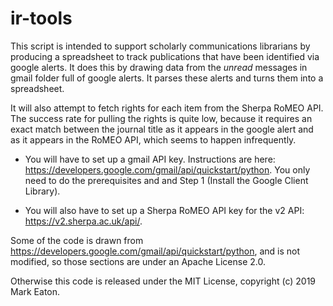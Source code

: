 # ir-tools

This script is intended to support scholarly communications librarians by producing a spreadsheet to track publications that have been identified via google alerts. It does this by drawing data from the *unread* messages in gmail folder full of google alerts. It parses these alerts and turns them into a spreadsheet. 

It will also attempt to fetch rights for each item from the Sherpa RoMEO API. The success rate for pulling the rights is quite low, because it requires an exact match between the journal title as it appears in the google alert and as it appears in the RoMEO API, which seems to happen infrequently.

- You will have to set up a gmail API key. Instructions are here: https://developers.google.com/gmail/api/quickstart/python. You only need to do the prerequisites and and Step 1 (Install the Google Client Library).

- You will also have to set up a Sherpa RoMEO API key for the v2 API: https://v2.sherpa.ac.uk/api/.

Some of the code is drawn from https://developers.google.com/gmail/api/quickstart/python, and is not modified, so those sections are under an Apache License 2.0. 

Otherwise this code is released under the MIT License, copyright (c) 2019 Mark Eaton.
